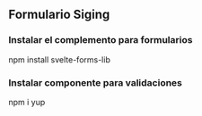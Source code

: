 ## Formulario Siging

### Instalar el complemento para formularios

npm install svelte-forms-lib

### Instalar componente para validaciones

npm i yup
